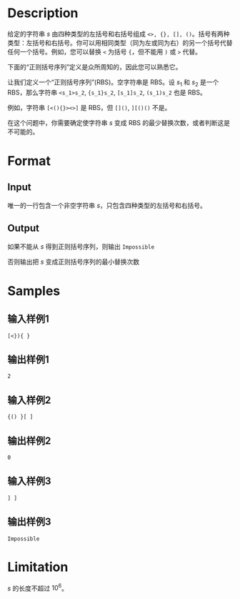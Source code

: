 # Description

给定的字符串 $s$ 由四种类型的左括号和右括号组成 `<>, {}, [], ()`。括号有两种类型：左括号和右括号。你可以用相同类型（同为左或同为右）的另一个括号代替任何一个括号。例如，您可以替换 `<` 为括号 `{`，但不能用 `)` 或 `>` 代替。

下面的“正则括号序列”定义是众所周知的，因此您可以熟悉它。

让我们定义一个“正则括号序列”(RBS)。空字符串是 RBS。设 $s_1$ 和 $s_2$ 是一个 RBS，那么字符串 `<s_1>s_2`, `{s_1}s_2`, `[s_1]s_2`, `(s_1)s_2` 也是 RBS。

例如，字符串 `[<(){}><>]` 是 RBS，但 `[]()`, `][()()` 不是。

在这个问题中，你需要确定使字符串 $s$ 变成 RBS 的最少替换次数，或者判断这是不可能的。

# Format

## Input

唯一的一行包含一个非空字符串 $s$，只包含四种类型的左括号和右括号。

## Output

如果不能从 $s$ 得到正则括号序列，则输出 `Impossible`

否则输出把 $s$ 变成正则括号序列的最小替换次数

# Samples

## 输入样例1

```
[<}){ }
```

## 输出样例1

```
2
```

## 输入样例2

```
{() }[ ]
```

## 输出样例2

```
0
```

## 输入样例3

```
] ]
```

## 输出样例3

```
Impossible
```

# Limitation

$s$ 的长度不超过 $10^6$。